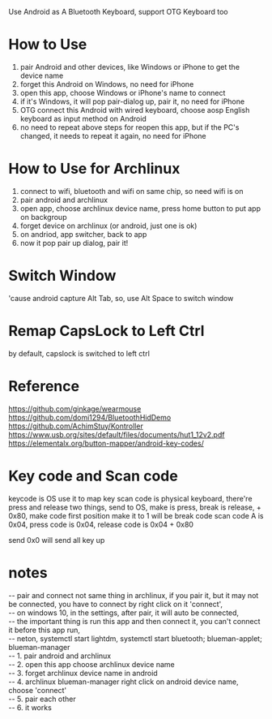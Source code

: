 Use Android as A Bluetooth Keyboard, support OTG Keyboard too

# How to Use
1. pair Android and other devices, like Windows or iPhone to get the device name
2. forget this Android on Windows, no need for iPhone
3. open this app, choose Windows or iPhone's name to connect
4. if it's Windows, it will pop pair-dialog up, pair it, no need for iPhone
5. OTG connect this Android with wired keyboard, choose aosp English keyboard as input method on Android
6. no need to repeat above steps for reopen this app, but if the PC's changed, it needs to repeat it again, no need for iPhone


# How to Use for Archlinux
1. connect to wifi, bluetooth and wifi on same chip, so need wifi is on
2. pair android and archlinux 
3. open app, choose archlinux device name, press home button to put app on backgroup
4. forget device on archlinux (or android, just one is ok)
4. on andriod, app switcher, back to app
6. now it pop pair up dialog, pair it!

# Switch Window 
 'cause android capture Alt Tab, so, use Alt Space to switch window

# Remap CapsLock to Left Ctrl
  by default, capslock is switched to left ctrl

# Reference
https://github.com/ginkage/wearmouse<br/>
https://github.com/domi1294/BluetoothHidDemo <br/>
https://github.com/AchimStuy/Kontroller <br/>
https://www.usb.org/sites/default/files/documents/hut1_12v2.pdf<br/>
https://elementalx.org/button-mapper/android-key-codes/ <br/>

# Key code and Scan code

keycode is OS use it to map key
scan code is physical keyboard, there're press and release two things, send to OS, 
make is press, break is release, + 0x80, make code first position make it to 1 will be break code
scan code A is 0x04,
press code is 0x04,
release code is 0x04 + 0x80

send 0x0 will send all key up 


# notes

-- pair and connect not same thing in archlinux, if you pair it, but it may not be connected, you have to connect by right click on it 'connect',<br/>
-- on windows 10, in the settings, after pair, it will auto be connected,<br/>
-- the important thing is run this app and then connect it, you can't connect it before this app run, <br/>
-- neton, systemctl start lightdm, systemctl start bluetooth; blueman-applet; blueman-manager <br/>
-- 1. pair android and archlinux <br/>
-- 2. open this app choose archlinux device name<br/>
-- 3. forget archlinux device name in android <br/>
-- 4. archlinux blueman-manager right click on android device name, choose 'connect'<br/>
-- 5. pair each other<br/>
-- 6. it works<br/>
